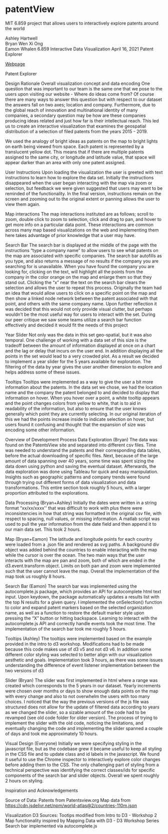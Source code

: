 # patentView
MIT 6.859 project that allows users to interactively explore patents around the world

Ashley Hartwell  
Bryan Wen Xi Ong  
Eamon Whalen
6.859 Interactive Data Visualization
April 16, 2021
Patent Explorer

[Webpage](https://6859-sp21.github.io/a4-patent-explorer/)

Patent Explorer


Design Rationale
Overall visualization concept and data encoding
One question that was important to our team is the same one that we pose to the users upon visiting our website - Where do ideas come from? Of course there are many ways to answer this question but with respect to our dataset the answers fall on two axes; location and company. Furthermore, due to the global reach of innovation and multinational identity of many companies, a secondary question may be how are these companies producing ideas related and just how far is their intellectual reach. This led us to create an interactive visualization that examines the geospatial distribution of a selection of filed patents from the years 2015 - 2019. 

We used the analogy of bright ideas as patents on the map to bright lights on earth being viewed from space. Each patent is represented by a translucent yellow dot. This means that if there are multiple patents assigned to the same city, or longitude and latitude value, that space will appear darker than an area with only one patent assigned. 

User Instructions
Upon loading the visualization the user is greeted with text instructions to learn how to  explore the data set. Initially the instructions disappeared when the user began interacting with the map via zoom or selection, but feedback we were given suggested that users may want to be reminded of the functionality. In the final version, instructions remain on the screen and zooming out to the original extent or panning allows the user to view them again. 
 
Map interactions
The map interactions instituted are as follows; scroll to zoom, double click to zoom to selection, click and drag to pan, and hover to get more info on a particular data point. These interactions are common across many map based visualizations on the web and implementing them here takes advantage of prior knowledge that a user may have.

Search Bar 
The search bar is displayed at the middle of the page with the instructions “type a company name” to allow users to see what patents on the map are associated with specific companies. The search bar autofills as you type, and also returns a message of no results if the company you are searching for is unavailable. When you have found the company you are looking for, clicking on the text, will highlight all the points from the company in the color orange on the map and enlarge them so that they stand out. Clicking the “x” near the text on the search bar clears the selection and allows the user to repeat this process. Originally the team had an idea that would allow users to click on a specific point on the map and then show a linked node network between the patent associated with that point, and others with the same company name. Upon further reflection it was decided that this would not only provide visual clutter, but perhaps wouldn’t be the most useful way for users to interact with the set. During our peer critique we saw some teams utilize a search bar function effectively and decided it would fit the needs of this project

Year Slider
Not only was the data in this set geo-spatial, but it was also temporal. One challenge of working with a data set of this size is the tradeoff between the amount of information displayed at once on a chart and the lag or delay that incurs on the user end. In addition displaying all the points in the set would lead to a very crowded plot. As a result we decided to implement a year slider for the 5 years available for exploration. The filtering of the data by year gives the user another dimension to explore and helps address some of these issues. 

Tooltips
Tooltips were implemented as a way to give the user a bit more information about the patents. In the data set we chose, we had the location name and the company the patent belonged to and decided to display that information on hover. When you hover over a point, a white tooltip appears and the point changes colors from yellow to white, that is to aid in readability of the information, but also to ensure that the user knows generally which point they are currently selecting. In our original iteration of this we had the points increase inside to indicate selection on hover, but users found it confusing and thought that the expansion of size was encoding some other information. 


Overview of Development Process
Data Exploration
(Bryan) The data was found on the PatentsView site and separated into different csv files. Time was needed to understand the patents and their corresponding data tables, before the actual downloading of specific files. Next, because of the large amount of data spanning over 40 years, some time was spent sizing the data down using python and saving the eventual dataset. Afterwards, the data exploration was done using Tableau for quick and easy manipulation. Insights such as geographic patterns and company trends were found through trying out different forms of data visualization and data transformations. This entire section took roughly 5 hours, with a larger proportion attributed to the explorations.

Data Processing
(Bryan+Ashley)
Initially the dates were written in a string format “xx/xx/xxxx'' that was difficult to work with plus there were inconsistencies in how that string was formatted in the original csv file, with respect to spacing, null values, or missing information. A matlab script was used to pull the year information from the date field and then append it to our main data set. This took 2 hours.

Map
(Bryan+Eamon) The latitude and longitude points for each country were loaded from a .json file and rendered as svg paths. A background div object was added behind the countries to enable interacting with the map while the cursor is over the ocean. The two main ways that the user interacts with the map are pan and zoom, both of which are ended in the d3.event.transform object. Limits on both pan and zoom were implemented such that the user cannot leave the map. Overall the implementation of the map took us roughly 8 hours. 

Search Bar
(Eamon) The search bar was implemented using the autocomplete.js package, which provides an API for autocomplete html text input. Upon keydown, the package automatically updates a results list with the top N results for a given query. I implemented the onSelection() function to color and expand patent markers based on the selected organization name, as well as a function to restore the default marker style upon pressing the “X” button or hitting backspace. Learning to interact with the autocomplete.js API and correctly handle events took the most time. The implementation of the search bar took me roughly 5 hours.

Tooltips
(Ashley) The tooltips were implemented based on the example provided in the intro to d3 workshop. Modifications had to be made because this code makes use of d3 v5 and not d3 v6. In addition some different color styling was selected to better align with our visualization aesthetic and goals. Implementation took 3 hours, as there was some issues understanding the difference of event listener implementation between the two versions of d3

Slider
(Bryan) The slider was first implemented in html where a range was created which corresponds to the 5 years in our dataset. Yearly increments were chosen over months or days to show enough data points on the map with every change and also to not overwhelm the users with too many choices. I noticed that the way the previous versions of the js file was structured does not allow for the update of filtered data according to years as we changed the slider, so a sizable amount of the code had to be revamped (see old code folder for older version). The process of trying to implement the slider with the old code, noticing the limitations, and eventually changing the code and implementing the slider spanned a couple of days and took me approximately 10 hours. 

Visual Design
(Everyone) Initially we were specifying styling in the javascript file, but as the codebase grew it became useful to keep all styling in the CSS file and to update class and id labels in the javascript. We found it useful to use the Chrome inspector to interactively explore color changes before adding them to the CSS. The only challenging part of styling from a technical perspective was identifying the correct classes/ids for specific components of the search bar and slider objects. Overall we spent roughly 2 hours on styling.


Inspiration and Acknowledgements

Source of Data: 
Patents from Patentsview.org
Map data from https://cdn.jsdelivr.net/npm/world-atlas@2/countries-110m.json

Visualization D3 Sources: 
Tootips modified from Intro to D3 - Workshop 2
Map functionality inspired by Mapping Data with D3 - D3 Workshop Series
Search bar implemented via autocomplete.js
